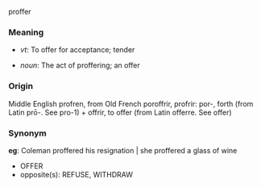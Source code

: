proffer
### Meaning
+ _vt_: To offer for acceptance; tender

+ _noun_: The act of proffering; an offer

### Origin

Middle English profren, from Old French poroffrir, profrir: por-, forth (from Latin prō-. See pro-1) + offrir, to offer (from Latin offerre. See offer)

### Synonym

__eg__: Coleman proffered his resignation | she proffered a glass of wine

+ OFFER
+ opposite(s): REFUSE, WITHDRAW


